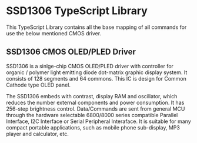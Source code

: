 # SSD1306 TypeScript Library
This TypeScript Library contains all the base mapping of all commands for use the below mentioned CMOS driver.  

## SSD1306 CMOS OLED/PLED Driver
SSD1306 is a sinlge-chip CMOS OLED/PLED driver with controller for organic / polymer light emitting diode dot-matrix graphic display system. It consists of 128 segments and 64 commons. This IC is design for Common Cathode type OLED panel.

The SSD1306 embeds with contrast, display RAM and oscillator, which reduces the number external components and power consumption. It has 256-step brightness control. Data/Commands are sent from general MCU through the hardware selectable 6800/8000 series compatible Parallel Interface,  I2C Interface or Serial Peripheral Interaface. It is suitable for many compact portable applications, such as mobile phone sub-display, MP3 player and calculator, etc.




